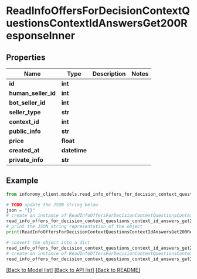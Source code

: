 # ReadInfoOffersForDecisionContextQuestionsContextIdAnswersGet200ResponseInner


## Properties

Name | Type | Description | Notes
------------ | ------------- | ------------- | -------------
**id** | **int** |  | 
**human_seller_id** | **int** |  | 
**bot_seller_id** | **int** |  | 
**seller_type** | **str** |  | 
**context_id** | **int** |  | 
**public_info** | **str** |  | 
**price** | **float** |  | 
**created_at** | **datetime** |  | 
**private_info** | **str** |  | 

## Example

```python
from infonomy_client.models.read_info_offers_for_decision_context_questions_context_id_answers_get200_response_inner import ReadInfoOffersForDecisionContextQuestionsContextIdAnswersGet200ResponseInner

# TODO update the JSON string below
json = "{}"
# create an instance of ReadInfoOffersForDecisionContextQuestionsContextIdAnswersGet200ResponseInner from a JSON string
read_info_offers_for_decision_context_questions_context_id_answers_get200_response_inner_instance = ReadInfoOffersForDecisionContextQuestionsContextIdAnswersGet200ResponseInner.from_json(json)
# print the JSON string representation of the object
print(ReadInfoOffersForDecisionContextQuestionsContextIdAnswersGet200ResponseInner.to_json())

# convert the object into a dict
read_info_offers_for_decision_context_questions_context_id_answers_get200_response_inner_dict = read_info_offers_for_decision_context_questions_context_id_answers_get200_response_inner_instance.to_dict()
# create an instance of ReadInfoOffersForDecisionContextQuestionsContextIdAnswersGet200ResponseInner from a dict
read_info_offers_for_decision_context_questions_context_id_answers_get200_response_inner_from_dict = ReadInfoOffersForDecisionContextQuestionsContextIdAnswersGet200ResponseInner.from_dict(read_info_offers_for_decision_context_questions_context_id_answers_get200_response_inner_dict)
```
[[Back to Model list]](../README.md#documentation-for-models) [[Back to API list]](../README.md#documentation-for-api-endpoints) [[Back to README]](../README.md)


